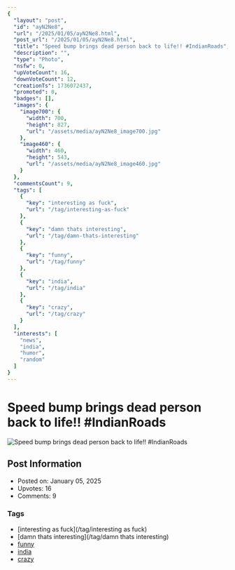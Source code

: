 ```yaml
---
{
  "layout": "post",
  "id": "ayN2Ne8",
  "url": "/2025/01/05/ayN2Ne8.html",
  "post_url": "/2025/01/05/ayN2Ne8.html",
  "title": "Speed bump brings dead person back to life!! #IndianRoads",
  "description": "",
  "type": "Photo",
  "nsfw": 0,
  "upVoteCount": 16,
  "downVoteCount": 12,
  "creationTs": 1736072437,
  "promoted": 0,
  "badges": [],
  "images": {
    "image700": {
      "width": 700,
      "height": 827,
      "url": "/assets/media/ayN2Ne8_image700.jpg"
    },
    "image460": {
      "width": 460,
      "height": 543,
      "url": "/assets/media/ayN2Ne8_image460.jpg"
    }
  },
  "commentsCount": 9,
  "tags": [
    {
      "key": "interesting as fuck",
      "url": "/tag/interesting-as-fuck"
    },
    {
      "key": "damn thats interesting",
      "url": "/tag/damn-thats-interesting"
    },
    {
      "key": "funny",
      "url": "/tag/funny"
    },
    {
      "key": "india",
      "url": "/tag/india"
    },
    {
      "key": "crazy",
      "url": "/tag/crazy"
    }
  ],
  "interests": [
    "news",
    "india",
    "humor",
    "random"
  ]
}
---
```


# Speed bump brings dead person back to life!! #IndianRoads

![Speed bump brings dead person back to life!! #IndianRoads](/assets/media/ayN2Ne8_image700.jpg)

## Post Information

- Posted on: January 05, 2025
- Upvotes: 16
- Comments: 9

### Tags

- [interesting as fuck](/tag/interesting as fuck)
- [damn thats interesting](/tag/damn thats interesting)
- [funny](/tag/funny)
- [india](/tag/india)
- [crazy](/tag/crazy)
